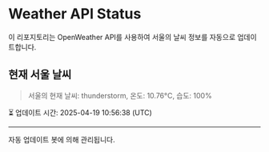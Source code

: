 
# Weather API Status

이 리포지토리는 OpenWeather API를 사용하여 서울의 날씨 정보를 자동으로 업데이트합니다.

## 현재 서울 날씨
> 서울의 현재 날씨: thunderstorm, 온도: 10.76°C, 습도: 100%

⏳ 업데이트 시간: 2025-04-19 10:56:38 (UTC)

---
자동 업데이트 봇에 의해 관리됩니다.
